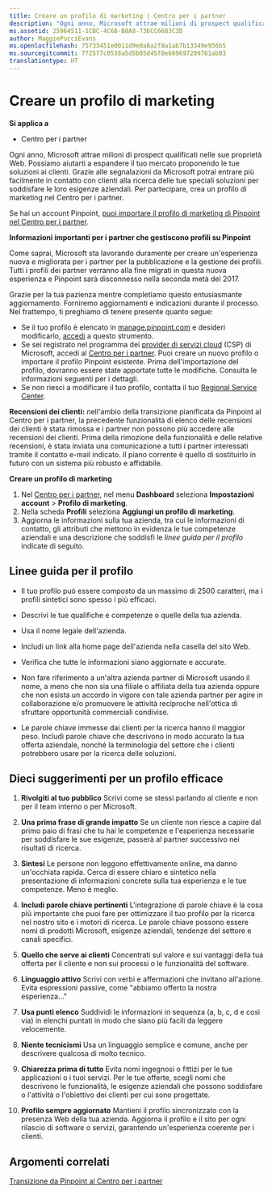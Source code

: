 ```yaml
---
title: Creare un profilo di marketing | Centro per i partner
description: "Ogni anno, Microsoft attrae milioni di prospect qualificati nelle sue proprietà Web."
ms.assetid: 25964511-1CBC-4C68-B8A8-736CC6683C3D
author: MaggiePucciEvans
ms.openlocfilehash: 75733451e0011d9e0a8a2f8a1ab7b13349e956b5
ms.sourcegitcommit: 772577c0538a5d5b05d45f0e669697209761ab03
translationtype: HT
---
```

# <a name="create-a-marketing-profile"></a>Creare un profilo di marketing

**Si applica a**

-  Centro per i partner

Ogni anno, Microsoft attrae milioni di prospect qualificati nelle sue proprietà Web. Possiamo aiutarti a espandere il tuo mercato proponendo le tue soluzioni ai clienti. Grazie alle segnalazioni da Microsoft potrai entrare più facilmente in contatto con clienti alla ricerca delle tue speciali soluzioni per soddisfare le loro esigenze aziendali. Per partecipare, crea un profilo di marketing nel Centro per i partner.

Se hai un account Pinpoint, [puoi importare il profilo di marketing di Pinpoint nel Centro per i partner](importing-pinpoint-profiles-into-partner-center.md).

**Informazioni importanti per i partner che gestiscono profili su Pinpoint**

Come saprai, Microsoft sta lavorando duramente per creare un'esperienza nuova e migliorata per i partner per la pubblicazione e la gestione dei profili. Tutti i profili dei partner verranno alla fine migrati in questa nuova esperienza e Pinpoint sarà disconnesso nella seconda metà del 2017.

Grazie per la tua pazienza mentre completiamo questo entusiasmante aggiornamento. Forniremo aggiornamenti e indicazioni durante il processo. Nel frattempo, ti preghiamo di tenere presente quanto segue:

-   Se il tuo profilo è elencato in [manage.pinpoint.com](https://go.microsoft.com/fwlink/?linkid=838399) e desideri modificarlo, [accedi](https://go.microsoft.com/fwlink/?linkid=838394) a questo strumento.
-   Se sei registrato nel programma dei [provider di servizi cloud](https://go.microsoft.com/fwlink/?linkid=838395) (CSP) di Microsoft, accedi al [Centro per i partner](https://go.microsoft.com/fwlink/?linkid=838396). Puoi creare un nuovo profilo o importare il profilo Pinpoint esistente. Prima dell'importazione del profilo, dovranno essere state apportate tutte le modifiche. Consulta le informazioni seguenti per i dettagli.
-   Se non riesci a modificare il tuo profilo, contatta il tuo [Regional Service Center](https://go.microsoft.com/fwlink/?linkid=838398). 

**Recensioni dei clienti:** nell'ambio della transizione pianificata da Pinpoint al Centro per i partner, la precedente funzionalità di elenco delle recensioni dei clienti è stata rimossa e i partner non possono più accedere alle recensioni dei clienti. Prima della rimozione della funzionalità e delle relative recensioni, è stata inviata una comunicazione a tutti i partner interessati tramite il contatto e-mail indicato. Il piano corrente è quello di sostituirlo in futuro con un sistema più robusto e affidabile.

**Creare un profilo di marketing**

1.  Nel [Centro per i partner](http://go.microsoft.com/fwlink/p/?LinkId=808956), nel menu **Dashboard** seleziona **Impostazioni account** &gt; **Profilo di marketing**.
2.  Nella scheda **Profili** seleziona **Aggiungi un profilo di marketing**.
3.  Aggiorna le informazioni sulla tua azienda, tra cui le informazioni di contatto, gli attributi che mettono in evidenza le tue competenze aziendali e una descrizione che soddisfi le *linee guida per il profilo* indicate di seguito.

## <a name="profile-guidelines"></a>Linee guida per il profilo


-   Il tuo profilo può essere composto da un massimo di 2500 caratteri, ma i profili sintetici sono spesso i più efficaci.

-   Descrivi le tue qualifiche e competenze o quelle della tua azienda.

-   Usa il nome legale dell'azienda.

-   Includi un link alla home page dell'azienda nella casella del sito Web.

-   Verifica che tutte le informazioni siano aggiornate e accurate.

-   Non fare riferimento a un'altra azienda partner di Microsoft usando il nome, a meno che non sia una filiale o affiliata della tua azienda oppure che non esista un accordo in vigore con tale azienda partner per agire in collaborazione e/o promuovere le attività reciproche nell'ottica di sfruttare opportunità commerciali condivise.

-   Le parole chiave immesse dai clienti per la ricerca hanno il maggior peso. Includi parole chiave che descrivono in modo accurato la tua offerta aziendale, nonché la terminologia del settore che i clienti potrebbero usare per la ricerca delle soluzioni.

## <a name="ten-tips-for-a-great-profile"></a>Dieci suggerimenti per un profilo efficace


1.  **Rivolgiti al tuo pubblico** Scrivi come se stessi parlando al cliente e non per il team interno o per Microsoft.

2.  **Una prima frase di grande impatto** Se un cliente non riesce a capire dal primo paio di frasi che tu hai le competenze e l'esperienza necessarie per soddisfare le sue esigenze, passerà al partner successivo nei risultati di ricerca.

3.  **Sintesi** Le persone non leggono effettivamente online, ma danno un'occhiata rapida. Cerca di essere chiaro e sintetico nella presentazione di informazioni concrete sulla tua esperienza e le tue competenze. Meno è meglio.

4.  **Includi parole chiave pertinenti** L'integrazione di parole chiave è la cosa più importante che puoi fare per ottimizzare il tuo profilo per la ricerca nel nostro sito e i motori di ricerca. Le parole chiave possono essere nomi di prodotti Microsoft, esigenze aziendali, tendenze del settore e canali specifici.

5.  **Quello che serve ai clienti** Concentrati sul valore e sui vantaggi della tua offerta per il cliente e non sui processi o le funzionalità del software.

6.  **Linguaggio attivo** Scrivi con verbi e affermazioni che invitano all'azione. Evita espressioni passive, come "abbiamo offerto la nostra esperienza..."

7.  **Usa punti elenco** Suddividi le informazioni in sequenza (a, b, c, d e così via) in elenchi puntati in modo che siano più facili da leggere velocemente.

8.  **Niente tecnicismi** Usa un linguaggio semplice e comune, anche per descrivere qualcosa di molto tecnico.

9.  **Chiarezza prima di tutto** Evita nomi ingegnosi o fittizi per le tue applicazioni o i tuoi servizi. Per le tue offerte, scegli nomi che descrivono le funzionalità, le esigenze aziendali che possono soddisfare o l'attività o l'obiettivo dei clienti per cui sono progettate.

10. **Profilo sempre aggiornato** Mantieni il profilo sincronizzato con la presenza Web della tua azienda. Aggiorna il profilo e il sito per ogni rilascio di software o servizi, garantendo un'esperienza coerente per i clienti.

## <a name="related-topics"></a>Argomenti correlati


[Transizione da Pinpoint al Centro per i partner](importing-pinpoint-profiles-into-partner-center.md)

 

 



